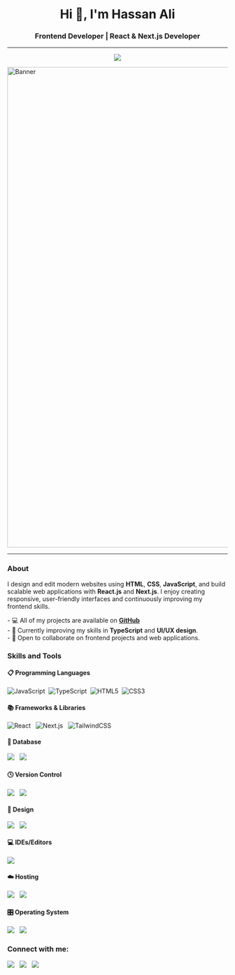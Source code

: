 
<h1 align="center">Hi 👋, I'm Hassan Ali</h1>
<h3 align="center">Frontend Developer | React & Next.js Developer</h3>

<hr>
<p align="center">
  <img src="https://capsule-render.vercel.app/api?type=waving&color=0:38B2AC,100:000000&height=200&section=header&text=Hassan%20Ali%20|%20Frontend%20Developer&fontSize=35&fontColor=ffffff&animation=fadeIn&fontAlignY=35"/>
</p>

<img src="your-banner.png" alt="Banner" width=1100>

<hr>

<h3 align="left">About</h3>
<p>
I design and edit modern websites using <b>HTML</b>, <b>CSS</b>, <b>JavaScript</b>, and build scalable web applications with <b>React.js</b> and <b>Next.js</b>.  
I enjoy creating responsive, user-friendly interfaces and continuously improving my frontend skills.
</p>

<p>
- 💻 All of my projects are available on <a href="https://github.com/yourusername"><b>GitHub</b></a><br>
- 🌱 Currently improving my skills in <b>TypeScript</b> and <b>UI/UX design</b>.<br>
- 👯 Open to collaborate on frontend projects and web applications.<br>
</p>

<h3 align="left">Skills and Tools</h3>

<h4 align="left">📋 Programming Languages</h4>
<p>
<img src="https://img.shields.io/badge/javascript-%23323330.svg?style=for-the-badge&logo=javascript&logoColor=%23F7DF1E" alt="JavaScript" />&nbsp;
<img src="https://img.shields.io/badge/typescript-%23007ACC.svg?style=for-the-badge&logo=typescript&logoColor=white" alt="TypeScript" />&nbsp;
<img src="https://img.shields.io/badge/html5-%23E34F26.svg?style=for-the-badge&logo=html5&logoColor=white" alt="HTML5" />&nbsp;
<img src="https://img.shields.io/badge/css3-%231572B6.svg?style=for-the-badge&logo=css3&logoColor=white" alt="CSS3" />
</p>

<h4 align="left">📚 Frameworks & Libraries</h4>
<p>
<img src="https://img.shields.io/badge/react-%2320232a.svg?style=for-the-badge&logo=react&logoColor=%2361DAFB" alt="React" /> &nbsp;
<img src="https://img.shields.io/badge/next.js-000000?style=for-the-badge&logo=nextdotjs&logoColor=white" alt="Next.js" /> &nbsp;
<img src="https://img.shields.io/badge/tailwindcss-%2338B2AC.svg?style=for-the-badge&logo=tailwind-css&logoColor=white" alt="TailwindCSS" />
</p>

<h4 align="left">💾 Database</h4>
<p>
<img src="https://img.shields.io/badge/mysql-%2300f.svg?style=for-the-badge&logo=mysql&logoColor=white"> &nbsp;
<img src="https://img.shields.io/badge/firebase-a08021?style=for-the-badge&logo=firebase&logoColor=ffcd34">
</p>

<h4 align="left">🕓 Version Control</h4>
<p>
<img src="https://img.shields.io/badge/git-%23F05033.svg?style=for-the-badge&logo=git&logoColor=white"> &nbsp;
<img src="https://img.shields.io/badge/github-%23121011.svg?style=for-the-badge&logo=github&logoColor=white"> 
</p>

<h4 align="left">🎨 Design</h4>
<p>
<img src="https://img.shields.io/badge/adobe%20photoshop-%2331A8FF.svg?style=for-the-badge&logo=adobe%20photoshop&logoColor=white"> &nbsp;
<img src="https://img.shields.io/badge/canva-%2300C4CC.svg?style=for-the-badge&logo=canva&logoColor=white"> 
</p>

<h4 align="left">💻 IDEs/Editors</h4>
<p>
<img src="https://img.shields.io/badge/Visual%20Studio%20Code-0078d7.svg?style=for-the-badge&logo=visual-studio-code&logoColor=white"> 
</p>

<h4 align="left">☁️ Hosting</h4>
<p>
<img src="https://img.shields.io/badge/vercel-000000?style=for-the-badge&logo=vercel&logoColor=white"> &nbsp;
<img src="https://img.shields.io/badge/netlify-%2300C7B7.svg?style=for-the-badge&logo=netlify&logoColor=white"> 
</p>

<h4 align="left">🎛️ Operating System</h4>
<p>
<img src="https://img.shields.io/badge/windows-0078D6?style=for-the-badge&logo=windows&logoColor=white"> &nbsp;
<img src="https://img.shields.io/badge/ubuntu-E95420?style=for-the-badge&logo=ubuntu&logoColor=white">
</p>

<h3 align="left">Connect with me:</h3>
<p>
<a href="mailto:yourmail@gmail.com"><img src="https://img.shields.io/badge/Gmail-D14836?style=for-the-badge&logo=gmail&logoColor=white"></a> &nbsp;
<a href="https://www.linkedin.com/in/yourlinkedin"><img src="https://img.shields.io/badge/linkedin-%230077B5.svg?style=for-the-badge&logo=linkedin&logoColor=white"></a> &nbsp;
<a href="https://twitter.com/yourtwitter"><img src="https://img.shields.io/badge/X-%23000000.svg?style=for-the-badge&logo=X&logoColor=white"></a> 
</p>
